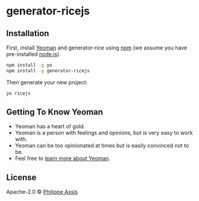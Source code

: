 # generator-ricejs

## Installation

First, install [Yeoman](http://yeoman.io) and generator-rice using [npm](https://www.npmjs.com/) (we assume you have pre-installed [node.js](https://nodejs.org/)).

```bash
npm install -g yo
npm install -g generator-ricejs
```

Then generate your new project:

```bash
yo ricejs
```

## Getting To Know Yeoman

 * Yeoman has a heart of gold.
 * Yeoman is a person with feelings and opinions, but is very easy to work with.
 * Yeoman can be too opinionated at times but is easily convinced not to be.
 * Feel free to [learn more about Yeoman](http://yeoman.io/).

## License

Apache-2.0 © [Philippe Assis]()


[npm-image]: https://badge.fury.io/js/generator-rice.svg
[npm-url]: https://npmjs.org/package/generator-rice
[travis-image]: https://travis-ci.org//generator-rice.svg?branch=master
[travis-url]: https://travis-ci.org//generator-rice
[daviddm-image]: https://david-dm.org//generator-rice.svg?theme=shields.io
[daviddm-url]: https://david-dm.org//generator-rice
[coveralls-image]: https://coveralls.io/repos//generator-rice/badge.svg
[coveralls-url]: https://coveralls.io/r//generator-rice
